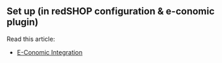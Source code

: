 ## Set up (in redSHOP configuration & e-conomic plugin)
Read this article:

- [E-Conomic Integration](chapters/global-configuration/e-conomic-integration.md)